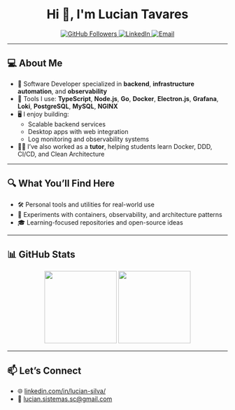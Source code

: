 <h1 align="center">Hi 👋, I'm Lucian Tavares</h1>

<p align="center">
  <a href="https://github.com/LucianTavares">
    <img src="https://img.shields.io/github/followers/LucianTavares?label=Follow&style=social" alt="GitHub Followers">
  </a>
  <a href="https://www.linkedin.com/in/lucian-silva/?locale=en_US">
    <img src="https://img.shields.io/badge/LinkedIn-Lucian%20Tavares-blue?style=flat&logo=linkedin" alt="LinkedIn">
  </a>
  <a href="mailto:lucian.sistemas.sc@gmail.com">
    <img src="https://img.shields.io/badge/Email-lucian.sistemas.sc@gmail.com-red?style=flat&logo=gmail" alt="Email">
  </a>
</p>

---

## 💻 About Me

- 💼 Software Developer specialized in **backend**, **infrastructure automation**, and **observability**
- 🧰 Tools I use: **TypeScript**, **Node.js**, **Go**, **Docker**, **Electron.js**, **Grafana**, **Loki**, **PostgreSQL**, **MySQL**, **NGINX**
- 🖥️ I enjoy building:
  - Scalable backend services
  - Desktop apps with web integration
  - Log monitoring and observability systems
- 👨‍🏫 I’ve also worked as a **tutor**, helping students learn Docker, DDD, CI/CD, and Clean Architecture

---

## 🔍 What You’ll Find Here

- 🛠️ Personal tools and utilities for real-world use
- 🧪 Experiments with containers, observability, and architecture patterns
- 🎓 Learning-focused repositories and open-source ideas

---

## 📊 GitHub Stats

<p align="center">
  <img src="https://github-readme-stats.vercel.app/api?username=LucianTavares&show_icons=true&theme=radical&hide=issues" height="165" />
  <img src="https://github-readme-stats.vercel.app/api/top-langs/?username=LucianTavares&layout=compact&theme=radical" height="165" />
</p>

---

## 📫 Let’s Connect

- 🌐 [linkedin.com/in/lucian-silva/](https://www.linkedin.com/in/lucian-silva/?locale=en_US)
- 📧 lucian.sistemas.sc@gmail.com
